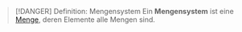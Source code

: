 > [!DANGER] Definition: Mengensystem
> Ein **Mengensystem** ist eine [Menge](../Menge.md), deren Elemente alle Mengen sind.